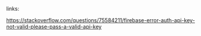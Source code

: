 links:

https://stackoverflow.com/questions/75584211/firebase-error-auth-api-key-not-valid-please-pass-a-valid-api-key